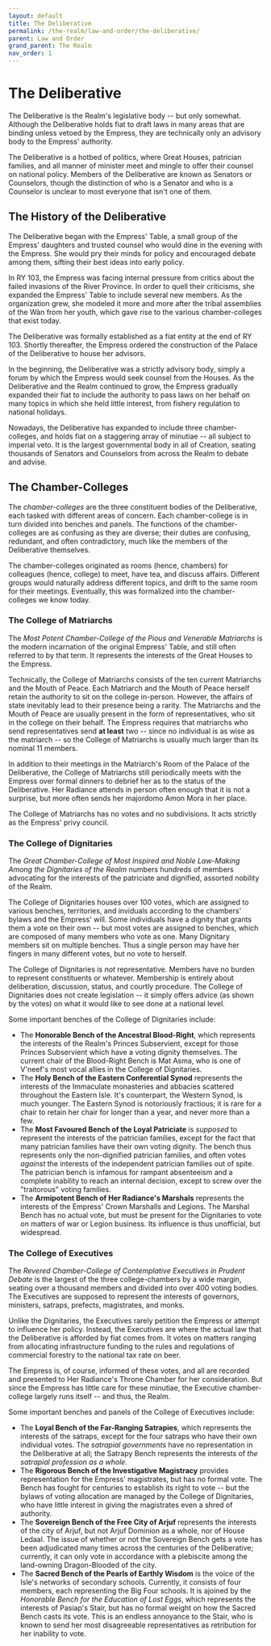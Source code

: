 ```yaml
---
layout: default
title: The Deliberative
permalink: /the-realm/law-and-order/the-deliberative/
parent: Law and Order
grand_parent: The Realm
nav_order: 1
---
```


# The Deliberative

The Deliberative is the Realm's legislative body -- but only somewhat. Although
the Deliberative holds fiat to draft laws in many areas that are binding unless
vetoed by the Empress, they are technically only an advisory body to the
Empress' authority.

The Deliberative is a hotbed of politics, where Great Houses, patrician
families, and all manner of minister meet and mingle to offer their counsel on
national policy. Members of the Deliberative are known as Senators or
Counselors, though the distinction of who is a Senator and who is a Counselor is
unclear to most everyone that isn't one of them.

## The History of the Deliberative

The Deliberative began with the Empress' Table, a small group of the Empress'
daughters and trusted counsel who would dine in the evening with the Empress.
She would pry their minds for policy and encouraged debate among them,
sifting their best ideas into early policy.

In RY 103, the Empress was facing internal pressure from critics about the
failed invasions of the River Province. In order to quell their criticisms, she
expanded the Empress' Table to include several new members. As the organization
grew, she modeled it more and more after the tribal assemblies of the Wàn from
her youth, which gave rise to the various chamber-colleges that exist today.

The Deliberative was formally established as a fiat entity at the end of RY 103.
Shortly thereafter, the Empress ordered the construction of the Palace of the
Deliberative to house her advisors.

In the beginning, the Deliberative was a strictly advisory body, simply a forum
by which the Empress would seek counsel from the Houses. As the Deliberative and
the Realm continued to grow, the Empress gradually expanded their fiat to
include the authority to pass laws on her behalf on many topics in which she
held little interest, from fishery regulation to national holidays.

Nowadays, the Deliberative has expanded to include three chamber-colleges, and
holds fiat on a staggering array of minutiae -- all subject to imperial veto. It
is the largest governmental body in all of Creation, seating thousands of
Senators and Counselors from across the Realm to debate and advise.

## The Chamber-Colleges

The _chamber-colleges_ are the three constituent bodies of the Deliberative,
each tasked with different areas of concern. Each chamber-college is in turn
divided into benches and panels. The functions of the chamber-colleges are as
confusing as they are diverse; their duties are confusing, redundant, and
often contradictory, much like the members of the Deliberative themselves.

The chamber-colleges originated as rooms (hence, chambers) for colleagues
(hence, college) to meet, have tea, and discuss affairs. Different groups would
naturally address different topics, and drift to the same room for their
meetings. Eventually, this was formalized into the chamber-colleges we know
today.

### The College of Matriarchs

The _Most Potent Chamber-College of the Pious and Venerable Matriarchs_ is the
modern incarnation of the original Empress' Table, and still often referred to
by that term. It represents the interests of the Great Houses to the Empress.

Technically, the College of Matriarchs consists of the ten current Matriarchs
and the Mouth of Peace. Each Matriarch and the Mouth of Peace herself retain the
authority to sit on the college in-person. However, the affairs of state
inevitably lead to their presence being a rarity. The Matriarchs and the Mouth
of Peace are usually present in the form of representatives, who sit in the
college on their behalf. The Empress requires that matriarchs who send
representatives send **at least** two -- since no individual is as wise as the
matriarch -- so the College of Matriarchs is usually much larger than its
nominal 11 members.

In addition to their meetings in the Matriarch's Room of the Palace of the
Deliberative, the College of Matriarchs still periodically meets with the
Empress over formal dinners to debrief her as to the status of the Deliberative.
Her Radiance attends in person often enough that it is not a surprise, but more
often sends her majordomo Amon Mora in her place.

The College of Matriarchs has no votes and no subdivisions. It acts strictly as
the Empress' privy council.

### The College of Dignitaries

The _Great Chamber-College of Most Inspired and Noble Law-Making Among the_
_Dignitaries of the Realm_ numbers hundreds of members advocating for the
interests of the patriciate and dignified, assorted nobility of the Realm.

The College of Dignitaries houses over 100 votes, which are assigned to various
benches, territories, and inviduals according to the chambers' bylaws and the
Empress' will. Some individuals have a dignity that grants them a vote on their
own -- but most votes are assigned to benches, which are composed of many
members who vote as one. Many Dignitary members sit on multiple benches. Thus a
single person may have her fingers in many different votes, but no vote to
herself.

The College of Dignitaries is _not_ representative. Members have no burden to
represent constituents or whatever. Membership is entirely about deliberation,
discussion, status, and courtly procedure. The College of Dignitaries does not
create legislation -- it simply offers advice (as shown by the votes) on what it
would like to see done at a national level.

Some important benches of the College of Dignitaries include:

- The **Honorable Bench of the Ancestral Blood-Right**, which represents the
  interests of the Realm's Princes Subservient, except for those Princes
  Subservient which have a voting dignity themselves. The current chair of the
  Blood-Right Bench is Mat Asma, who is one of V'neef's most vocal allies in the
  College of Dignitaries.
- The **Holy Bench of the Eastern Conferential Synod** represents the interests
  of the Immaculate monasteries and abbacies scattered throughout the Eastern
  Isle. It's counterpart, the Western Synod, is much younger. The Eastern Synod
  is notoriously fractious; it is rare for a chair to retain her chair for
  longer than a year, and never more than a few.
- The **Most Favoured Bench of the Loyal Patriciate** is _supposed_ to represent
  the interests of the patrician families, except for the fact that many
  patrician families have their own voting dignity. The bench thus represents
  only the non-dignified patrician families, and often votes _against_ the
  interests of the independent patrician families out of spite. The patrician
  bench is infamous for rampant absenteeism and a complete inability to reach
  an internal decision, except to screw over the "traitorous" voting families.
- The **Armipotent Bench of Her Radiance's Marshals** represents the interests
  of the Empress' Crown Marshalls and Legions. The Marshal Bench has no actual
  vote, but must be present for the Dignitaries to vote on matters of war or
  Legion business. Its influence is thus unofficial, but widespread.

### The College of Executives

The _Revered Chamber-College of Contemplative Executives in Prudent Debate_ is
the largest of the three college-chambers by a wide margin, seating over a
thousand members and divided into over 400 voting bodies. The Executives are
supposed to represent the interests of governors, ministers, satraps, prefects,
magistrates, and monks.

Unlike the Dignitaries, the Executives rarely petition the Empress or attempt to
influence her policy. Instead, the Executives are where the actual law that the
Deliberative is afforded by fiat comes from. It votes on matters ranging from
allocating infrastructure funding to the rules and regulations of commercial
forestry to the national tax rate on beer.

The Empress is, of course, informed of these votes, and all are recorded and
presented to Her Radiance's Throne Chamber for her consideration. But since the
Empress has little care for these minutiae, the Executive chamber-college
largely runs itself -- and thus, the Realm.

Some important benches and panels of the College of Executives include:

- The **Loyal Bench of the Far-Ranging Satrapies**, which represents the
  interests of the satraps, except for the four satraps who have their own
  individual votes. The _satrapial governments_ have no representation in the
  Deliberative at all; the Satrapy Bench represents the interests of
  _the satrapial profession as a whole_.
- The **Rigorous Bench of the Investigative Magistracy** provides representation
  for the Empress' magistrates, but has no formal vote. The Bench has fought for
  centuries to establish its right to vote -- but the bylaws of voting
  allocation are managed by the College of Dignitaries, who have little interest
  in giving the magistrates even a shred of authority.
- The **Sovereign Bench of the Free City of Arjuf** represents the interests of
  the city of Arjuf, but not Arjuf Dominion as a whole, nor of House Ledaal. The
  issue of whether or not the Sovereign Bench gets a vote has been adjudicated
  many times across the centuries of the Deliberative; currently, it can only
  vote in accordance with a plebiscite among the land-owning Dragon-Blooded of
  the city.
- The **Sacred Bench of the Pearls of Earthly Wisdom** is the voice of the
  Isle's networks of secondary schools. Currently, it consists of four members,
  each representing the Big Four schools. It is ajoined by the _Honorable_
  _Bench for the Education of Lost Eggs_, which represents the interests of
  Pasiap's Stair, but has no formal weight on how the Sacred Bench casts its
  vote. This is an endless annoyance to the Stair, who is known to send her
  most disagreeable representatives as retribution for her inability to vote.
